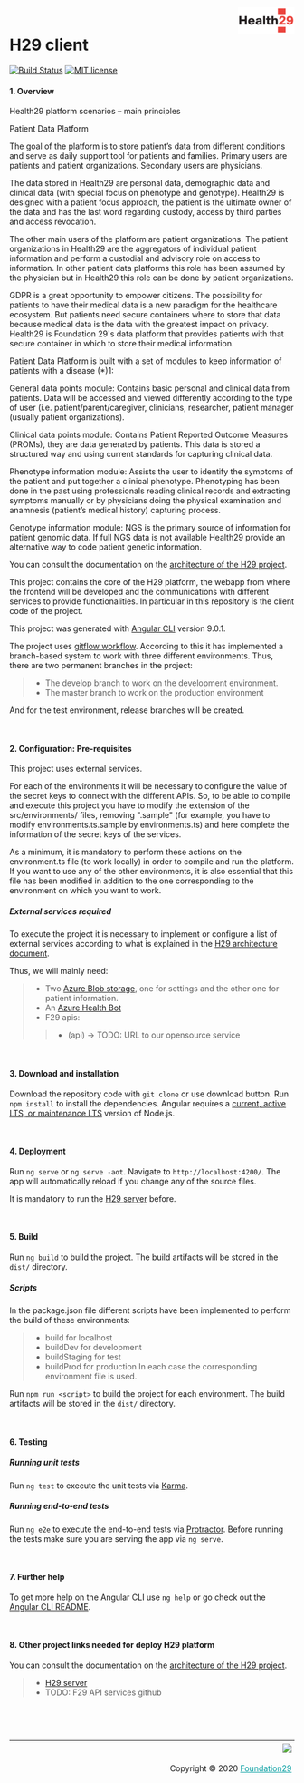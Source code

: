 <div style="margin-bottom: 1%; padding-bottom: 2%;">
	<img align="right" width="100px" src="/src/assets/img/health29-medium.png">
</div>			

H29 client
===============================================================================================================================

[![Build Status](https://f29.visualstudio.com/Health29/_apis/build/status/pro/H29%20-%20PRO%20-%20client?repoName=foundation29org%2FH29_Client&branchName=main)](https://f29.visualstudio.com/Health29/_build/latest?definitionId=95&repoName=foundation29org%2FH29_Client&branchName=main)
[![MIT license](https://img.shields.io/badge/license-MIT-brightgreen.svg)](http://opensource.org/licenses/MIT)

#### 1. Overview

Health29 platform scenarios – main principles

Patient Data Platform

The goal of the platform is to store patient’s data from different conditions and serve as daily support tool for patients and families. Primary users are patients and patient organizations. Secondary users are physicians.

The data stored in Health29 are personal data, demographic data and clinical data (with special focus on phenotype and genotype). Health29 is designed with a patient focus approach, the patient is the ultimate owner of the data and has the last word regarding custody, access by third parties and access revocation.

The other main users of the platform are patient organizations. The patient organizations in Health29 are the aggregators of individual patient information and perform a custodial and advisory role on access to information. In other patient data platforms this role has been assumed by the physician but in Health29 this role can be done by patient organizations.

GDPR is a great opportunity to empower citizens. The possibility for patients to have their medical data is a new paradigm for the healthcare ecosystem. But patients need secure containers where to store that data because medical data is the data with the greatest impact on privacy. Health29 is Foundation 29's data platform that provides patients with that secure container in which to store their medical information.

Patient Data Platform is built with a set of modules to keep information of patients with a disease (*)1:

General data points module: Contains basic personal and clinical data from patients. Data will be accessed and viewed differently according to the type of user (i.e. patient/parent/caregiver, clinicians, researcher, patient manager (usually patient organizations).



Clinical data points module: Contains Patient Reported Outcome Measures (PROMs), they are data generated by patients. This data is stored a structured way and using current standards for capturing clinical data.



Phenotype information module: Assists the user to identify the symptoms of the patient and put together a clinical phenotype. Phenotyping has been done in the past using professionals reading clinical records and extracting symptoms manually or by physicians doing the physical examination and anamnesis (patient’s medical history) capturing process.



Genotype information module: NGS is the primary source of information for patient genomic data. If full NGS data is not available Health29 provide an alternative way to code patient genetic information.

You can consult the documentation on the [architecture of the H29 project](https://health29.readthedocs.io/en/latest/).

This project contains the core of the H29 platform, the webapp from where the frontend will be developed and the communications with different services to provide functionalities. In particular in this repository is the client code of the project.

This project was generated with [Angular CLI](https://github.com/angular/angular-cli) version 9.0.1.

The project uses [gitflow workflow](https://nvie.com/posts/a-successful-git-branching-model/).
According to this it has implemented a branch-based system to work with three different environments. Thus, there are two permanent branches in the project:
>- The develop branch to work on the development environment.
>- The master branch to work on the production environment

And for the test environment, release branches will be created.

<p>&nbsp;</p>

#### 2. Configuration: Pre-requisites

This project uses external services.

For each of the environments it will be necessary to configure the value of the secret keys to connect with the different APIs.
So, to be able to compile and execute this project you have to modify the extension of the src/environments/ files, removing ".sample" (for example, you have to modify environments.ts.sample by environments.ts) and here complete the information of the secret keys of the services.

As a minimum, it is mandatory to perform these actions on the environment.ts file (to work locally) in order to compile and run the platform. If you want to use any of the other environments, it is also essential that this file has been modified in addition to the one corresponding to the environment on which you want to work.

##### External services required

To execute the project it is necessary to implement or configure a list of external services according to what is explained in the [H29 architecture document](https://health29.readthedocs.io/en/latest/).

Thus, we will mainly need:

>- Two [Azure Blob storage](https://docs.microsoft.com/en-US/azure/storage/blobs/storage-blobs-introduction), one for settings and the other one for patient information.
>- An [Azure Health Bot](https://azure.microsoft.com/es-es/services/bot-services/health-bot/)
>- F29 apis:
>>- (api) -> TODO: URL to our opensource service


<p>&nbsp;</p>

#### 3. Download and installation

Download the repository code with `git clone` or use download button.
Run `npm install` to install the dependencies.
Angular requires a [current, active LTS, or maintenance LTS](https://nodejs.org/en/about/releases/) version of Node.js.

<p>&nbsp;</p>

#### 4. Deployment

Run `ng serve` or `ng serve -aot`. Navigate to `http://localhost:4200/`. The app will automatically reload if you change any of the source files.

It is mandatory to run the [H29 server](https://github.com/foundation29org/H29_Server) before.

<p>&nbsp;</p>

#### 5. Build

Run `ng build` to build the project. The build artifacts will be stored in the `dist/` directory.

##### Scripts

In the package.json file different scripts have been implemented to perform the build of these environments:
>- build for localhost
>- buildDev for development
>- buildStaging for test
>- buildProd for production
In each case the corresponding environment file is used.

Run `npm run <script>` to build the project for each environment. The build artifacts will be stored in the `dist/` directory.

<p>&nbsp;</p>

#### 6. Testing

##### Running unit tests

Run `ng test` to execute the unit tests via [Karma](https://karma-runner.github.io).

##### Running end-to-end tests

Run `ng e2e` to execute the end-to-end tests via [Protractor](http://www.protractortest.org/).
Before running the tests make sure you are serving the app via `ng serve`.

<p>&nbsp;</p>

#### 7. Further help

To get more help on the Angular CLI use `ng help` or go check out the [Angular CLI README](https://github.com/angular/angular-cli/blob/master/README.md).

<p>&nbsp;</p>

#### 8. Other project links needed for deploy H29 platform

You can consult the documentation on the [architecture of the H29 project](https://health29.readthedocs.io/en/latest/).

>- [H29 server](https://github.com/foundation29org/H29_Server)
>- TODO: F29 API services github

<p>&nbsp;</p>
<p>&nbsp;</p>

<div style="border-top: 1px solid !important;
	padding-top: 1% !important;
    padding-right: 1% !important;
    padding-bottom: 0.1% !important;">
	<div align="right">
		<img width="150px" src="https://dx29.ai/assets/img/logo-foundation-twentynine-footer.png">
	</div>
	<div align="right" style="padding-top: 0.5% !important">
		<p align="right">
			Copyright © 2020
			<a style="color:#009DA0" href="https://www.foundation29.org/" target="_blank"> Foundation29</a>
		</p>
	</div>
<div>
